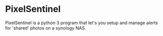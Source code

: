 # PixelSentinel
PixelSentinel is a python 3 program that let's you setup and manage alerts for 'shared' photos on a synology NAS.
